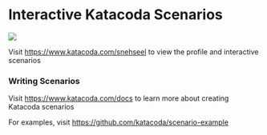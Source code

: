 # Interactive Katacoda Scenarios

[![](http://shields.katacoda.com/katacoda/snehseel/count.svg)](https://www.katacoda.com/snehseel "Get your profile on Katacoda.com")

Visit https://www.katacoda.com/snehseel to view the profile and interactive scenarios

### Writing Scenarios
Visit https://www.katacoda.com/docs to learn more about creating Katacoda scenarios

For examples, visit https://github.com/katacoda/scenario-example

